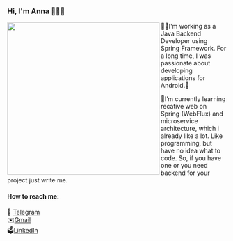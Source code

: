 ### Hi, I'm Anna 👋🇺🇦
<img src="https://octodex.github.com/images/motherhubbertocat.png" data-canonical-src="https://octodex.github.com/images/motherhubbertocat.png" width="350" align="left" height="350" />


👩‍💻I'm working as a Java Backend Developer using Spring Framework.
For a long time, I was passionate about developing applications for Android.📱

🍃I’m currently learning recative web on Spring (WebFlux) and microservice architecture, which i already like a lot.
Like programming, but have no idea what to code. So, if you have one or you need backend for your project just write me. 

#### How to reach me:
🚀 [Telegram](https://t.me/aneirine)  
✉️[Gmail](anyashi2002@gmail.com)  
🗳[LinkedIn](https://www.linkedin.com/in/anna-shypilova/) 



<!--
**aneirine/aneirine** is a ✨ _special_ ✨ repository because its `README.md` (this file) appears on your GitHub profile.

Here are some ideas to get you started:

- 🔭 I’m currently working on ...
- 🌱 I’m currently learning ...
- 👯 I’m looking to collaborate on ...
- 🤔 I’m looking for help with ...
- 💬 Ask me about ...
- 📫 How to reach me: ...
- 😄 Pronouns: ...
- ⚡ Fun fact: ...
-->
